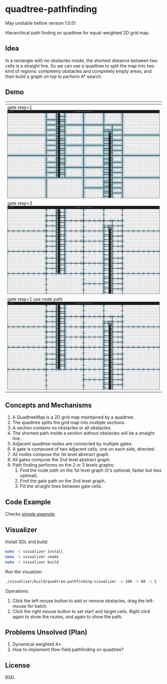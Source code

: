 quadtree-pathfinding
====================

May unstable before version 1.0.0!

Hierarchical path finding on quadtree for equal-weighted 2D grid map.

Idea
----

In a rectangle with no obstacles inside, the shortest distance between two cells is a straight line.
So we can use a quadtree to split the map into two kind of regions: completely obstacles and completely empty areas,
and then build a graph on top to perform A* search.

Demo
----

| <!-- -->                                                          |
| ------------------------------------------------------------------|
| gate step=1 ![](misc/quadtree-pathfinding-1.gif)                  |
| gate step=3 ![](misc/quadtree-pathfinding-2.gif)                  |
| gate step=1 use node path ![](misc/quadtree-pathfinding-2.gif)    |


Concepts and Mechanisms
------------------------

1. A QuadtreeMap is a 2D grid map maintained by a quadtree.
2. The quadtree splits the grid map into multiple sections.
3. A section contains no obstacles or all obstacles.
4. The shortest path inside a section without obstacles will be a straight line.
5. Adjacent quadtree nodes are connected by multiple gates.
6. A gate is composed of two adjacent cells, one on each side, directed.
7. All nodes compose the 1st level abstract graph.
8. All gates compose the 2nd level abstract graph.
9. Path finding performs on the 2 or 3 levels graphs:
   1. Find the node path on the 1st level graph (it's optional, faster but less optimal).
   2. Find the gate path on the 2nd level graph.
   3. Fill the straight lines between gate cells.

Code Example
------------

Checks [simple-example](simple-example/main.cpp).

Visualizer
----------

Install SDL and build:

```bash
make -C visualizer install
make -C visualizer cmake
make -C visualizer build
```

Run the visualizer:

```bash
./visualizer/build/quadtree-pathfinding-visualizer -w 100 -h 60 -s 1
```

Operations:

1. Click the left mouse button to add or remove obstacles, drag the left-mouse for batch.
2. Click the right mouse button to set start and target cells.
   Right click again to show the routes, and again to show the path.

Problems Unsolved (Plan)
------------------------

1. Dynamical weighted A*.
2. How to implement flow-field pathfinding on quadtree?


License
-------

BSD.
